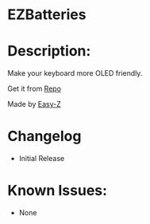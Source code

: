 # EZBatteries
# Description:
Make your keyboard more OLED friendly. 

Get it from [Repo](https://cydia.saurik.com/api/share#?source=https://securarepo.io/)

Made by [Easy-Z](https://twitter.com/_easy_z_)

# Changelog
* Initial Release 

# Known Issues:
* None



